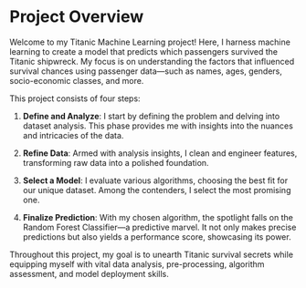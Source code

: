 # Project Overview

Welcome to my Titanic Machine Learning project! Here, I harness machine learning to create a model that predicts which passengers survived the Titanic shipwreck. My focus is on understanding the factors that influenced survival chances using passenger data—such as names, ages, genders, socio-economic classes, and more.

This project consists of four steps:

1. **Define and Analyze**: I start by defining the problem and delving into dataset analysis. This phase provides me with insights into the nuances and intricacies of the data.

2. **Refine Data**: Armed with analysis insights, I clean and engineer features, transforming raw data into a polished foundation.

3. **Select a Model**: I evaluate various algorithms, choosing the best fit for our unique dataset. Among the contenders, I select the most promising one.

4. **Finalize Prediction**: With my chosen algorithm, the spotlight falls on the Random Forest Classifier—a predictive marvel. It not only makes precise predictions but also yields a performance score, showcasing its power.

Throughout this project, my goal is to unearth Titanic survival secrets while equipping myself with vital data analysis, pre-processing, algorithm assessment, and model deployment skills.
